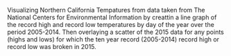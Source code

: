 Visualizing Northern California Tempatures from data taken from The National Centers for Environmental Information by creattin a line graph of the record high and record low temperatures by day of the year over the period 2005-2014. Then overlaying a scatter of the 2015 data for any points (highs and lows) for which the ten year record (2005-2014) record high or record low was broken in 2015.
